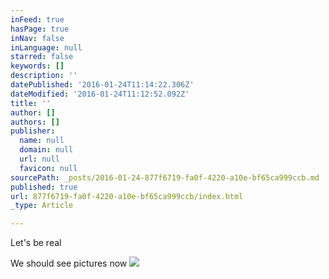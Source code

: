 ```yaml
---
inFeed: true
hasPage: true
inNav: false
inLanguage: null
starred: false
keywords: []
description: ''
datePublished: '2016-01-24T11:14:22.306Z'
dateModified: '2016-01-24T11:12:52.092Z'
title: ''
author: []
authors: []
publisher:
  name: null
  domain: null
  url: null
  favicon: null
sourcePath: _posts/2016-01-24-877f6719-fa0f-4220-a10e-bf65ca999ccb.md
published: true
url: 877f6719-fa0f-4220-a10e-bf65ca999ccb/index.html
_type: Article

---
```

Let's be real

We should see pictures now
![](https://the-grid-user-content.s3-us-west-2.amazonaws.com/ab76e8ac-cc00-4872-9e96-4cf3f9fc0453.jpg)
